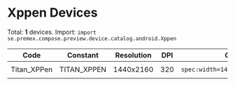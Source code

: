 # Xppen Devices

Total: **1** devices. Import: `import se.premex.compose.preview.device.catalog.android.Xppen`

| Code | Constant | Resolution | DPI | Compose Spec | Preview Usage |
|------|----------|------------|-----|-------------|---------------|
| Titan_XPPen | TITAN_XPPEN | 1440x2160 | 320 | `spec:width=1440px,height=2160px,dpi=320` | `@Preview(device = Xppen.TITAN_XPPEN)` |

<!-- Generated automatically. Do not edit manually. -->

